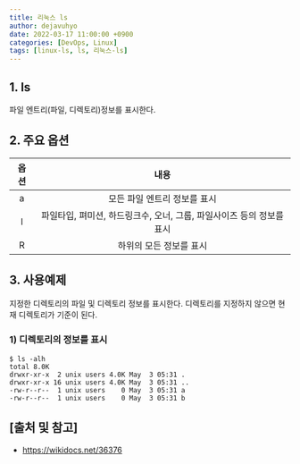 ```yaml
---
title: 리눅스 ls
author: dejavuhyo
date: 2022-03-17 11:00:00 +0900
categories: [DevOps, Linux]
tags: [linux-ls, ls, 리눅스-ls]
---
```


## 1. ls
파일 엔트리(파일, 디렉토리)정보를 표시한다.

## 2. 주요 옵션

| 옵션 | 내용 |
|:-----:|:-----:|
| a | 모든 파일 엔트리 정보를 표시 |
| l | 파일타입, 펴미션, 하드링크수, 오너, 그룹, 파일사이즈 등의 정보를 표시 |
| R | 하위의 모든 정보를 표시 |

## 3. 사용예제
지정한 디렉토리의 파일 및 디렉토리 정보를 표시한다. 디렉토리를 지정하지 않으면 현재 디렉토리가 기준이 된다.

### 1) 디렉토리의 정보를 표시

```shell
$ ls -alh
total 8.0K
drwxr-xr-x  2 unix users 4.0K May  3 05:31 .
drwxr-xr-x 16 unix users 4.0K May  3 05:31 ..
-rw-r--r--  1 unix users    0 May  3 05:31 a
-rw-r--r--  1 unix users    0 May  3 05:31 b
```

## [출처 및 참고]
* <https://wikidocs.net/36376>
